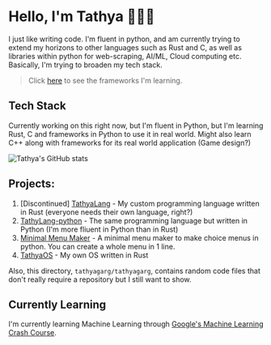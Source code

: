 # Hello, I'm Tathya 👋👨‍💻
<!--![](https://komarev.com/ghpvc/?username=tathyagarg)-->

I just like writing code. I'm fluent in python, and am currently trying to extend my horizons to other languages such as Rust and C, as well as libraries within python for web-scraping, AI/ML, Cloud computing etc. Basically, I'm trying to broaden my tech stack.

> Click [here](https://github.com/tathyagarg/tathyagarg/blob/main/tech_stack.md) to see the frameworks I'm learning.

## Tech Stack
Currently working on this right now, but I'm fluent in Python, but I'm learning Rust, C and frameworks in Python to use it in real world. Might also learn C++ along with frameworks for its real world application (Game design?)

![Tathya's GitHub stats](https://github-readme-stats.vercel.app/api?username=tathyagarg&show_icons=true&theme=tokyonight)

## Projects:
1. [Discontinued] [TathyaLang](https://github.com/tathyagarg/TathyaLang) - My custom programming language written in Rust (everyone needs their own language, right?)
2. [TathyLang-python](https://github.com/TathyaLang/TathyaLang-python) - The same programming language but written in Python (I'm more fliuent in Python than in Rust)
3. [Minimal Menu Maker](https://github.com/tathyagarg/min-menu-maker) - A minimal menu maker to make choice menus in python. You can create a whole menu in 1 line.
4. [TathyaOS](https://github.com/tathyagarg/TathyaOS) - My own OS written in Rust

Also, this directory, `tathyagarg/tathyagarg`, contains random code files that don't really require a repository but I still want to show.

## Currently Learning
I'm currently learning Machine Learning through [Google's Machine Learning Crash Course](https://developers.google.com/machine-learning/crash-course).
